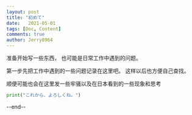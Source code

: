 ```yaml
---
layout: post
title: "初めて"
date:   2021-05-01
tags: [Doc, Content]
comments: true
author: Jerry8964
---
```

准备开始写一些东西，
也可能是日常工作中遇到的问题。

第一步先把工作中遇到的一些问题记录在这里吧。
这样以后也方便自己查找。

顺便可能也会在这里发一些牢骚以及在日本看到的一些现象和思考

```python
print("これから、よろしくね。")
```



--end--

